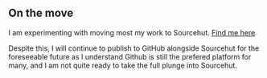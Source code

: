 ## On the move
I am experimenting with moving most my work to Sourcehut. [Find me here](https://sr.ht/~enumouse/)

Despite this, I will continue to publish to GitHub alongside Sourcehut for the foreseeable future as I understand Github is still the prefered platform for many, and I am not quite ready to take the full plunge into Sourcehut.
